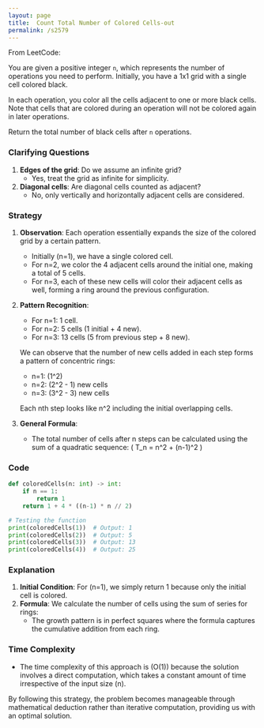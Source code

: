 ```yaml
---
layout: page
title:  Count Total Number of Colored Cells-out
permalink: /s2579
---
```

From LeetCode:

You are given a positive integer `n`, which represents the number of operations you need to perform. Initially, you have a 1x1 grid with a single cell colored black.

In each operation, you color all the cells adjacent to one or more black cells. Note that cells that are colored during an operation will not be colored again in later operations.

Return the total number of black cells after `n` operations.

### Clarifying Questions
1. **Edges of the grid**: Do we assume an infinite grid?
   - Yes, treat the grid as infinite for simplicity.
2. **Diagonal cells**: Are diagonal cells counted as adjacent?
   - No, only vertically and horizontally adjacent cells are considered.

### Strategy
1. **Observation**: Each operation essentially expands the size of the colored grid by a certain pattern.
   - Initially (n=1), we have a single colored cell.
   - For n=2, we color the 4 adjacent cells around the initial one, making a total of 5 cells.
   - For n=3, each of these new cells will color their adjacent cells as well, forming a ring around the previous configuration.
   
2. **Pattern Recognition**:
   - For n=1: 1 cell.
   - For n=2: 5 cells (1 initial + 4 new).
   - For n=3: 13 cells (5 from previous step + 8 new).
   
   We can observe that the number of new cells added in each step forms a pattern of concentric rings:
   - n=1: \(1^2\)
   - n=2: \(2^2 - 1\) new cells
   - n=3: \(3^2 - 3\) new cells

   Each nth step looks like n^2 including the initial overlapping cells.

3. **General Formula**:
   - The total number of cells after n steps can be calculated using the sum of a quadratic sequence: \( T_n = n^2 + (n-1)^2 \)

### Code

```python
def coloredCells(n: int) -> int:
    if n == 1:
        return 1
    return 1 + 4 * ((n-1) * n // 2)

# Testing the function
print(coloredCells(1))  # Output: 1
print(coloredCells(2))  # Output: 5
print(coloredCells(3))  # Output: 13
print(coloredCells(4))  # Output: 25
```

### Explanation
1. **Initial Condition**: For \(n=1\), we simply return 1 because only the initial cell is colored.
2. **Formula**: We calculate the number of cells using the sum of series for rings:
   - The growth pattern is in perfect squares where the formula captures the cumulative addition from each ring.

### Time Complexity
- The time complexity of this approach is \(O(1)\) because the solution involves a direct computation, which takes a constant amount of time irrespective of the input size \(n\).

By following this strategy, the problem becomes manageable through mathematical deduction rather than iterative computation, providing us with an optimal solution.